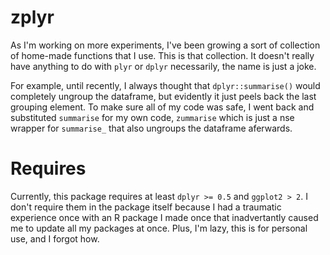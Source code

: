 # zplyr

As I'm working on more experiments, I've been growing a sort of collection of home-made functions that I use.  This is that collection.  It doesn't really have anything to do with `plyr` or `dplyr` necessarily, the name is just a joke.

For example, until recently, I always thought that `dplyr::summarise()` would completely ungroup the dataframe, but evidently it just peels back the last grouping element. 
To make sure all of my code was safe, I went back and substituted `summarise` for my own code, `zummarise` which is just a nse wrapper for `summarise_` that also ungroups the dataframe aferwards.

# Requires

Currently, this package requires at least `dplyr >= 0.5` and `ggplot2 > 2`. I don't require them in the package itself because I had a traumatic experience once with an R package I made once that inadvertantly caused me to update all my packages at once. Plus, I'm lazy, this is for personal use, and I forgot how.
